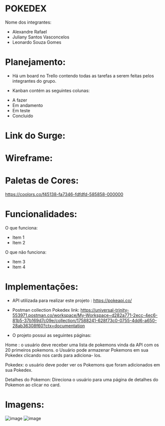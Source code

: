 # POKEDEX

Nome dos integrantes: 
- Alexandre Rafael
- Juliany Santos Vasconcelos
- Leonardo Souza Gomes

# Planejamento: 

- Há um board no Trello contendo todas as tarefas a serem feitas pelos integrantes do grupo.

- Kanban contém as seguintes colunas:

* A fazer
* Em andamento
* Em teste
* Concluido

# Link do Surge: 

# Wireframe: 

# Paletas de Cores: 
https://coolors.co/f45138-fa7346-fdfdfd-585858-000000

# Funcionalidades:

O que funciona:
- Item 1
- Item 2

O que não funciona: 
- Item 3
- Item 4

# Implementações: 

- API utilizada para realizar este projeto : https://pokeapi.co/

- Postman collection Pokedex link: https://universal-trinity-553971.postman.co/workspace/My-Workspace~d282a771-2ecc-4ec6-81b5-37b169d7c09e/collection/17588241-628f73c0-0755-4dd6-a650-28ab36308f60?ctx=documentation

- O projeto possui as seguintes páginas:

Home : o usuário deve receber uma lista de pokemons vinda da API com os 20 primeiros pokemons. o Usuário pode armazenar Pokemons em sua Pokedex clicando nos cards para adiciona- los.

Pokedex: o usuário deve poder ver os Pokemons que foram adicionados em sua Pokedex.

Detalhes do Pokemon: Direciona o usuário para uma página de detalhes do Pokemon ao clicar no card.

# Imagens: 

![image](https://user-images.githubusercontent.com/86701927/137853015-ba2a18eb-3eb9-4d8e-9690-3669851d705f.png)
![image](https://user-images.githubusercontent.com/86701927/137853136-34e3f650-5d82-4624-8446-b9319e8b88b5.png)

